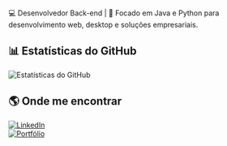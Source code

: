 💻 Desenvolvedor Back-end | 🚀 Focado em Java e Python para desenvolvimento web, desktop e soluções empresariais.

## 📊 Estatísticas do GitHub  
![Estatísticas do GitHub](https://github-readme-stats.vercel.app/api?username=seu-usuario&show_icons=true&theme=radical)  

## 🌎 Onde me encontrar  
[![LinkedIn](https://img.shields.io/badge/-LinkedIn-0077B5?style=for-the-badge&logo=linkedin)](https://linkedin.com/in/danpqdan)  
[![Portfólio](https://img.shields.io/badge/-Portfólio-000?style=for-the-badge&logo=website)](https://dsplayground.com.br)
<!--
**danpqdan/danpqdan** is a ✨ _special_ ✨ repository because its `README.md` (this file) appears on your GitHub profile.

Here are some ideas to get you started:

- 🔭 I’m currently working on ...
- 🌱 I’m currently learning ...
- 👯 I’m looking to collaborate on ...
- 🤔 I’m looking for help with ...
- 💬 Ask me about ...
- 📫 How to reach me: ...
- 😄 Pronouns: ...
- ⚡ Fun fact: ...
-->
